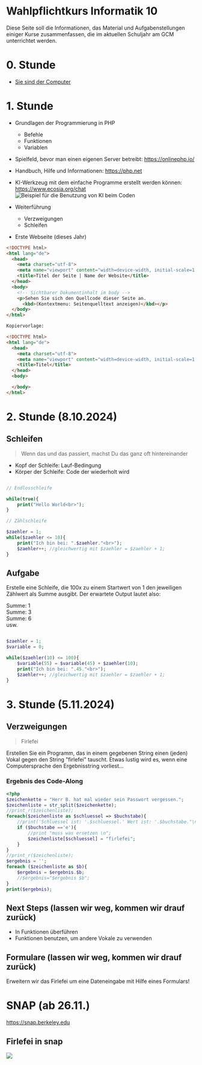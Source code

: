 Wahlpflichtkurs Informatik 10
=========================

Diese Seite soll die Informationen, das Material und Aufgabenstellungen einiger Kurse zusammenfassen, die im aktuellen Schuljahr am GCM unterrichtet werden.

# 0. Stunde

* [Sie sind der Computer](https://compute-it.toxicode.fr/)

# 1. Stunde

* Grundlagen der Programmierung in PHP
    * Befehle
    * Funktionen
    * Variablen
* Spielfeld, bevor man einen eigenen Server betreibt: https://onlinephp.io/
* Handbuch, Hilfe und Informationen: https://php.net
* KI-Werkzeug mit dem einfache Programme erstellt werden können: https://www.ecosia.org/chat
![Beispiel für die Benutzung von KI beim Coden](KI-HelloWorld.png)

* Weiterführung
    * Verzweigungen
    * Schleifen
* Erste Webseite (dieses Jahr)

~~~html
<!DOCTYPE html>
<html lang="de">
  <head>
    <meta charset="utf-8">
    <meta name="viewport" content="width=device-width, initial-scale=1.0">
    <title>Titel der Seite | Name der Website</title>
  </head>
  <body>
    <!-- Sichtbarer Dokumentinhalt im body -->
    <p>Sehen Sie sich den Quellcode dieser Seite an.
      <kbd>(Kontextmenu: Seitenquelltext anzeigen)</kbd></p>
  </body>
</html>

Kopiervorlage:

<!DOCTYPE html>
<html lang="de">
  <head>
    <meta charset="utf-8">
    <meta name="viewport" content="width=device-width, initial-scale=1.0">
    <title>Titel</title>
  </head>
  <body>

  </body>
</html>
~~~

# 2. Stunde (8.10.2024)

## Schleifen

> Wenn das und das passiert, machst Du das ganz oft hintereinander

- Kopf der Schleife: Lauf-Bedingung
- Körper der Schleife: Code der wiederholt wird

~~~php

// Endlosschleife

while(true){
    print("Hello World<br>");
}

// Zählschleife

$zaehler = 1;
while($zaehler <= 10){
    print("Ich bin bei: ".$zaehler."<br>");
    $zaehler++; //gleichwertig mit $zaehler = $zaehler + 1;
}
~~~

## Aufgabe

Erstelle eine Schleife, die 100x zu einem Startwert von 1 den jeweiligen Zählwert als Summe ausgibt. Der erwartete Output lautet also:

Summe: 1<br>
Summe: 3<br>
Summe: 6<br>
usw.


~~~php

$zaehler = 1;
$variable = 0;

while($zaehler(10) <= 100){
    $variable(55) = $variable(45) + $zaehler(10);
    print("Ich bin bei: ".45."<br>");
    $zaehler++; //gleichwertig mit $zaehler = $zaehler + 1;
}

~~~

# 3. Stunde (5.11.2024)

## Verzweigungen

> Firlefei

Erstellen Sie ein Programm, das in einem gegebenen String einen (jeden) Vokal gegen den String "firlefei" tauscht. Etwas lustig wird es, wenn eine Computersprache den Ergebnisstring vorliest...

### Ergebnis des Code-Along

~~~php
<?php
$zeichenkette = "Herr B. hat mal wieder sein Passwort vergessen.";
$zeichenliste = str_split($zeichenkette);
//print_r($zeichenliste);
foreach($zeichenliste as $schluessel => $buchstabe){
	//print('Schluessel ist: '.$schluessel.' Wert ist: '.$buchstabe."\n");
	if ($buchstabe =='e'){
		//print "muss was ersetzen \n";
		$zeichenliste[$schluessel] = "firlefei";
	}
}
//print_r($zeichenliste);
$ergebnis = '';
foreach ($zeichenliste as $b){
	$ergebnis = $ergebnis.$b;
	//$ergebnis="$ergebnis $b";
}
print($ergebnis);
~~~

## Next Steps (lassen wir weg, kommen wir drauf zurück)

- In Funktionen überführen
- Funktionen benutzen, um andere Vokale zu verwenden

## Formulare (lassen wir weg, kommen wir drauf zurück)

Erweitern wir das Firlefei um eine Dateneingabe mit Hilfe eines Formulars!

# SNAP (ab 26.11.)

https://snap.berkeley.edu

## Firlefei in snap

![](firlefei.png)
